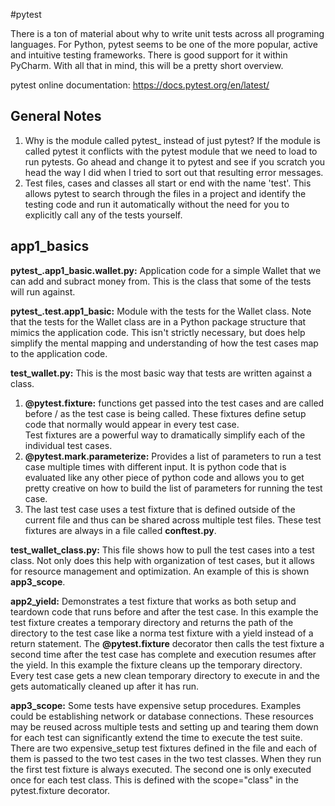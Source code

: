 #pytest

There is a ton of material about why to write unit tests across all programing languages.  For Python, pytest 
seems to be one of the more popular, active and intuitive testing frameworks.   There is good support for it
within PyCharm.  With all that in mind, this will be a pretty short overview.

pytest online documentation: https://docs.pytest.org/en/latest/

## General Notes
1. Why is the module called pytest_ instead of just pytest?  If the module is called pytest it conflicts with the 
pytest module that we need to load to run pytests.  Go ahead and change it to pytest and see if you scratch you 
head the way I did when I tried to sort out that resulting error messages.
2. Test files, cases and classes all start or end with the name 'test'.  This allows pytest to search through
the files in a project and identify the testing code and run it automatically without the need for you to explicitly
call any of the tests yourself.

## app1_basics
**pytest_.app1_basic.wallet.py:** Application code for a simple Wallet that we can add and subract money from.
This is the class that some of the tests will run against.

**pytest_.test.app1_basic:** Module with the tests for the Wallet class.  Note that the tests for the Wallet
class are in a Python package structure that mimics the application code.  This isn't strictly necessary, but
does help simplify the mental mapping and understanding of how the test cases map to the application code.

**test_wallet.py:** This is the most basic way that tests are written against a class.  
1. **@pytest.fixture:** functions get passed into the test cases and are called before / as the test case is being called.
These fixtures define setup code that normally would appear in every test case.  
Test fixtures are a powerful way to dramatically simplify each of the individual test cases.
2. **@pytest.mark.parameterize:** Provides a list of parameters to run a test case multiple times with 
different input.  It is python code that is evaluated like any other piece of python code and allows you
to get pretty creative on how to build the list of parameters for running the test case.
3. The last test case uses a test fixture that is defined outside of the current file and thus can be shared
across multiple test files.  These test fixtures are always in a file called **conftest.py**.

**test_wallet_class.py:** This file shows how to pull the test cases into a test class.  Not only does
this help with organization of test cases, but it allows for resource management and optimization.  An 
example of this is shown **app3_scope**.

**app2_yield:** Demonstrates a test fixture that works as both setup and teardown code
that runs before and after the test case.  In this example the test fixture creates a 
temporary directory and returns the path of the directory to the test case like a norma
test fixture with a yield instead of a return statement.  The **@pytest.fixture** decorator
then calls the test fixture a second time after the test case has complete and execution 
resumes after the yield.  In this example the fixture cleans up the temporary directory.
Every test case gets a new clean temporary directory to execute in and the gets automatically
cleaned up after it has run.

**app3_scope:**  Some tests have expensive setup procedures.  Examples could be establishing
network or database connections.  These resources may be reused across multiple tests and
setting up and tearing them down for each test can significantly extend the time to execute
the test suite.  There are two expensive_setup test fixtures defined in the file and
each of them is passed to the two test cases in the two test classes.  When they run
the first test fixture is always executed.  The second one is only executed once for 
each test class.  This is defined with the scope="class" in the pytest.fixture 
decorator.  